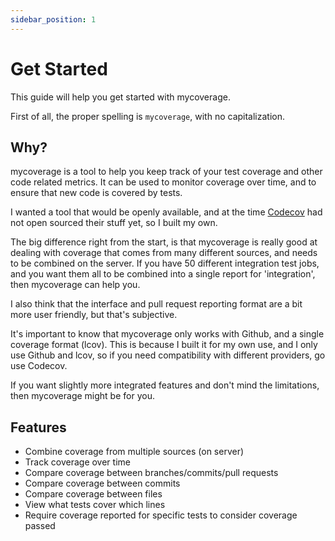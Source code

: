 ```yaml
---
sidebar_position: 1
---
```


# Get Started

This guide will help you get started with mycoverage.

First of all, the proper spelling is `mycoverage`, with no capitalization.

## Why?

mycoverage is a tool to help you keep track of your test coverage and other code related metrics. It can be used to monitor coverage over time, and to ensure that new code is covered by tests.

I wanted a tool that would be openly available, and at the time [Codecov](https://about.codecov.io/) had not open sourced their stuff yet, so I built my own.

The big difference right from the start, is that mycoverage is really good at dealing with coverage that comes from many different sources, and needs to be combined on the server. If you have 50 different integration test jobs, and you want them all to be combined into a single report for 'integration', then mycoverage can help you.

I also think that the interface and pull request reporting format are a bit more user friendly, but that's subjective.

It's important to know that mycoverage only works with Github, and a single coverage format (lcov). This is because I built it for my own use, and I only use Github and lcov, so if you need compatibility with different providers, go use Codecov.

If you want slightly more integrated features and don't mind the limitations, then mycoverage might be for you.

## Features

- Combine coverage from multiple sources (on server)
- Track coverage over time
- Compare coverage between branches/commits/pull requests
- Compare coverage between commits
- Compare coverage between files
- View what tests cover which lines
- Require coverage reported for specific tests to consider coverage passed

